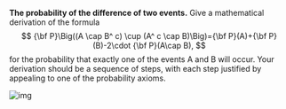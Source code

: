 **The probability of the difference of two events.** Give a mathematical derivation of the formula
$$
{\bf P}\Big((A \cap B^ c) \cup (A^ c \cap B)\Big)={\bf P}(A)+{\bf P}(B)-2\cdot {\bf P}(A\cap B),
$$
for the probability that exactly one of the events A and B will occur. Your derivation should be a sequence of steps, with each step justified by appealing to one of the probability axioms.



![img](https://prod-edxapp.edx-cdn.org/assets/courseware/v1/8abd9380434dcc9702c7c07ce6814bbd/asset-v1:MITx+6.431x+3T2018+type@asset+block/recitation_r1_2events_2.jpg)

